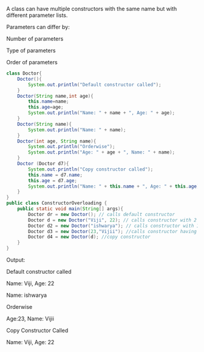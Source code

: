 A class can have multiple constructors with the same name but with different parameter lists.

Parameters can differ by:

Number of parameters

Type of parameters

Order of parameters

```java
class Doctor{
    Doctor(){
        System.out.println("Default constructor called");
    }
    Doctor(String name,int age){
        this.name=name;
        this.age=age;
        System.out.println("Name: " + name + ", Age: " + age);
    }
    Doctor(String name){
        System.out.println("Name: " + name);
    }
    Doctor(int age, String name){
        System.out.println("Orderwise");
        System.out.println("Age: " + age + ", Name: " + name);
    }
    Doctor (Doctor d7){
        System.out.println("Copy constructor called");
        this.name = d7.name;
        this.age = d7.age;      
        System.out.println("Name: " + this.name + ", Age: " + this.age);
    }
}
public class ConstructorOverloading {
    public static void main(String[] args){
        Doctor dr = new Doctor(); // calls default constructor
        Doctor d = new Doctor("Viji", 22); // calls constructor with 2 parameters
        Doctor d2 = new Doctor("ishwarya"); // calls constructor with 1 parameter
        Doctor d3 = new Doctor(23,"Vijii"); //calls constructor having 1st parameter age and 2nd one is string
        Doctor d4 = new Doctor(d); //copy constructor
    }
}

```
Output:

Default constructor called

Name: Viji, Age: 22

Name: ishwarya

Orderwise

Age:23, Name: Vijii

Copy Constructor Called

Name: Viji, Age: 22

